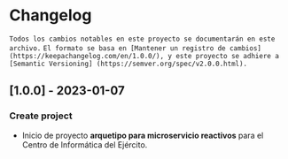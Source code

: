 # Changelog

`Todos los cambios notables en este proyecto se documentarán en este archivo.`
`El formato se basa en [Mantener un registro de cambios] (https://keepachangelog.com/en/1.0.0/),
y este proyecto se adhiere a [Semantic Versioning] (https://semver.org/spec/v2.0.0.html).`

## [1.0.0] - 2023-01-07

### Create project

- Inicio de proyecto **arquetipo para microservicio reactivos** para el Centro de Informática del Ejército.